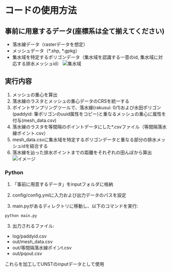 # コードの使用方法

## 事前に用意するデータ(座標系は全て揃えてください)
- 落水線データ（rasterデータを想定）
- メッシュデータ（*.shp, *.gpkg）
- 集水域を特定するポリゴンデータ（集水域を認識する一意のid, 集水域に対応する排水メッシュid）
![集水域](https://github.com/user-attachments/assets/53476a6a-b013-46f1-9618-62de09d02de3)


## 実行内容

1. メッシュの重心を算出
2. 落水線のラスタとメッシュの重心データのCRSを統一する
3. ポイントサンプリングツールで、落水線(rakusui: 0/1)および水田ポリゴン(paddyid: 筆ポリゴンのuuid属性をコピー)と重なるメッシュの重心に属性を付与(mesh_data.csv)
4. 落水線のラスタを等間隔のポイントデータにした*.csvファイル（等間隔落水線ポイント.csv）
5. mesh_data.csvに集水域を特定するポリゴンデータと重なる部分の排水メッシュidを結合する
6. 落水線を辿った排水ポイントまでの距離をそれぞれの田んぼから算出
![イメージ](https://github.com/user-attachments/assets/dc9346ea-9cde-4d1c-8f05-ca555f6bd2d7)


### Python
1. 「事前に用意するデータ」をinputフォルダに格納

2. config/config.ymlに入力および出力データのパスを設定

2. main.pyがあるディレクトリに移動し、以下のコマンドを実行:
```
python main.py
```

3. 出力されるファイル:
- log/paddyid.csv
- out/mesh_data.csv
- out/等間隔落水線ポインt.csv
- out/pqout.csv

これらを加工してUNSTのinputデータとして使用

